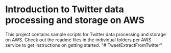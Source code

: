 # Introduction to Twitter data processing and storage on AWS

This project contains sample scripts for Twitter data processing and storage on AWS. Check out the readme files in the individual folders per AWS service to get instructions on getting started.
"# TweetExtractFromTwitter" 
